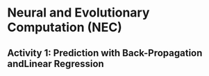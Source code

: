 # Neural and Evolutionary Computation (NEC)
## Activity 1: Prediction with Back-Propagation andLinear Regression
